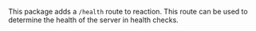 This package adds a `/health` route to reaction.
This route can be used to determine the health of the server in health checks.